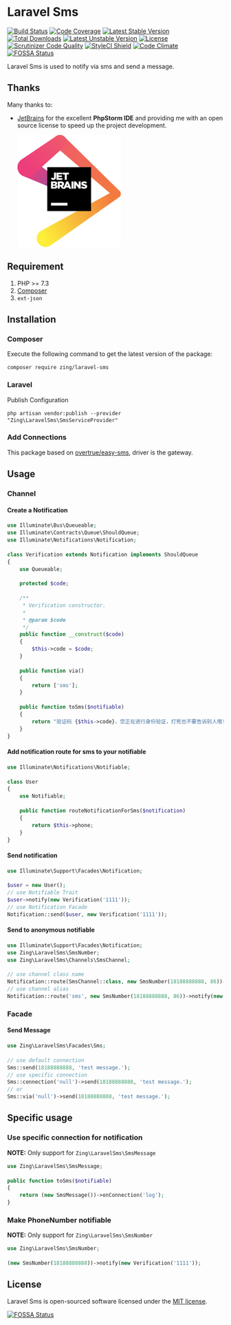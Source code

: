 # Laravel Sms

[![Build Status](https://github.com/zingimmick/laravel-sms/actions/workflows/tests.yml/badge.svg?branch=5.x)](https://github.com/zingimmick/laravel-sms/actions/workflows/tests.yml)
[![Code Coverage](https://codecov.io/gh/zingimmick/laravel-sms/branch/5.x/graph/badge.svg)](https://codecov.io/gh/zingimmick/laravel-sms)
[![Latest Stable Version](https://poser.pugx.org/zing/laravel-sms/v/stable.svg)](https://packagist.org/packages/zing/laravel-sms)
[![Total Downloads](https://poser.pugx.org/zing/laravel-sms/downloads)](https://packagist.org/packages/zing/laravel-sms)
[![Latest Unstable Version](https://poser.pugx.org/zing/laravel-sms/v/unstable.svg)](https://packagist.org/packages/zing/laravel-sms)
[![License](https://poser.pugx.org/zing/laravel-sms/license)](https://packagist.org/packages/zing/laravel-sms)
[![Scrutinizer Code Quality](https://scrutinizer-ci.com/g/zingimmick/laravel-sms/badges/quality-score.png?b=5.x)](https://scrutinizer-ci.com/g/zingimmick/laravel-sms)
[![StyleCI Shield](https://github.styleci.io/repos/254559831/shield?branch=5.x)](https://github.styleci.io/repos/254559831)
[![Code Climate](https://api.codeclimate.com/v1/badges/9c81b0c9cdebc23ba26f/maintainability)](https://codeclimate.com/github/zingimmick/laravel-sms/maintainability)
[![FOSSA Status](https://app.fossa.com/api/projects/git%2Bgithub.com%2Fzingimmick%2Flaravel-sms.svg?type=shield)](https://app.fossa.com/projects/git%2Bgithub.com%2Fzingimmick%2Flaravel-sms?ref=badge_shield)

Laravel Sms is used to notify via sms and send a message.

## Thanks

Many thanks to:

* [JetBrains](https://www.jetbrains.com/?from=LaravelSms) for the excellent
  **PhpStorm IDE** and providing me with an open source license to speed up the
  project development.
 
  [![JetBrains](/docs/jetbrains.svg)](https://www.jetbrains.com/?from=LaravelSms)

## Requirement

1. PHP >= 7.3
2. [Composer](https://getcomposer.org)
3. `ext-json`

## Installation

### Composer

Execute the following command to get the latest version of the package:

```terminal
composer require zing/laravel-sms
```

### Laravel

Publish Configuration

```shell
php artisan vendor:publish --provider "Zing\LaravelSms\SmsServiceProvider"
```

### Add Connections

This package based on [overtrue/easy-sms](https://github.com/overtrue/easy-sms), driver is the gateway.

## Usage

### Channel

#### Create a Notification

```php
use Illuminate\Bus\Queueable;
use Illuminate\Contracts\Queue\ShouldQueue;
use Illuminate\Notifications\Notification;

class Verification extends Notification implements ShouldQueue
{
    use Queueable;

    protected $code;

    /**
     * Verification constructor.
     *
     * @param $code
     */
    public function __construct($code)
    {
        $this->code = $code;
    }

    public function via()
    {
        return ['sms'];
    }

    public function toSms($notifiable)
    {
        return "验证码 {$this->code}，您正在进行身份验证，打死也不要告诉别人哦!";
    }
}
```

#### Add notification route for sms to your notifiable

```php
use Illuminate\Notifications\Notifiable;

class User
{
    use Notifiable;

    public function routeNotificationForSms($notification)
    {
        return $this->phone;
    }
}
```

#### Send notification

```php
use Illuminate\Support\Facades\Notification;

$user = new User();
// use Notifiable Trait
$user->notify(new Verification('1111'));
// use Notification Facade
Notification::send($user, new Verification('1111'));
```

#### Send to anonymous notifiable

```php
use Illuminate\Support\Facades\Notification;
use Zing\LaravelSms\SmsNumber;
use Zing\LaravelSms\Channels\SmsChannel;

// use channel class name
Notification::route(SmsChannel::class, new SmsNumber(18188888888, 86))->notify(new Verification('1111'));
// use channel alias
Notification::route('sms', new SmsNumber(18188888888, 86))->notify(new Verification('1111'));
```

### Facade

#### Send Message

```php
use Zing\LaravelSms\Facades\Sms;

// use default connection
Sms::send(18188888888, 'test message.');
// use specific connection
Sms::connection('null')->send(18188888888, 'test message.');
// or
Sms::via('null')->send(18188888888, 'test message.');
```

## Specific usage

### Use specific connection for notification

**NOTE:** Only support for `Zing\LaravelSms\SmsMessage`

```php
use Zing\LaravelSms\SmsMessage;

public function toSms($notifiable)
{
    return (new SmsMessage())->onConnection('log');
}
```

### Make PhoneNumber notifiable

**NOTE:** Only support for `Zing\LaravelSms\SmsNumber`

```php
use Zing\LaravelSms\SmsNumber;

(new SmsNumber(18188888888))->notify(new Verification('1111'));
```

## License

Laravel Sms is open-sourced software licensed under the [MIT license](LICENSE).



[![FOSSA Status](https://app.fossa.com/api/projects/git%2Bgithub.com%2Fzingimmick%2Flaravel-sms.svg?type=large)](https://app.fossa.com/projects/git%2Bgithub.com%2Fzingimmick%2Flaravel-sms?ref=badge_large)
